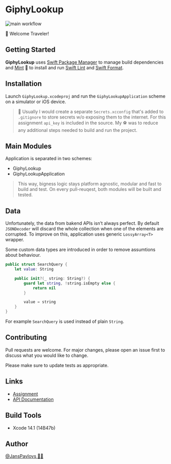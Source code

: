 # GiphyLookup

![main workflow](https://github.com/nspavlo/Chili/actions/workflows/main.yml/badge.svg)

🧙 Welcome Traveler!

## Getting Started
**GiphyLookup** uses [Swift Package Manager](https://www.swift.org/package-manager/) to manage build dependencies and [Mint](https://github.com/yonaskolb/Mint) 🌱 to install and run [Swift Lint](https://github.com/realm/SwiftLint) and [Swift Format](https://github.com/nicklockwood/SwiftFormat).

## Installation
Launch `GiphyLookup.xcodeproj` and run the `GiphyLookupApplication` scheme on a simulator or iOS device.

> 🚨 Usually I would create a separate `Secrets.xcconfig` that's added to `.gitignore` to store secrets w/o exposing them to the internet. For this assignment `api_key` is included in the source. My ⚽ was to reduce any additional steps needed to build and run the project.

## Main Modules
Application is separated in two schemes:
-  GiphyLookup
-  GiphyLookupApplication 

> This way, bigness logic stays platform agnostic, modular and fast to build and test. On every pull-reuqest, both modules will be built and tested.

## Data

Unfortunately, the data from bakend APIs isn’t always perfect. By default `JSONDecoder` will discard the whole collection when one of the elements are corrupted. To improve on this, application uses generic `LossyArray<T>` wrapper.

Some custom data types are introduced in order to remove assumtions about behaviour.
```swift
public struct SearchQuery {
    let value: String

    public init?(_ string: String?) {
        guard let string, !string.isEmpty else {
            return nil
        }

        value = string
    }
}
```
For example `SearchQuery` is used instead of plain `String`.

## Contributing

Pull requests are welcome. For major changes, please open an issue first
to discuss what you would like to change.

Please make sure to update tests as appropriate.

## Links

- [Assignment](https://github.com/ChiliLabs/test-tasks/blob/master/ios_developer.md)
- [API Documentation](https://developers.giphy.com/docs/api/endpoint/)

## Build Tools
- Xcode 14.1 (14B47b)

## Author

[@JansPavlovs 👨‍💻](https://twitter.com/JansPavlovs)
